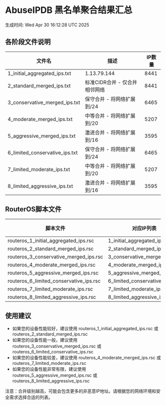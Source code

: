 # AbuseIPDB 黑名单聚合结果汇总
生成时间: Wed Apr 30 16:12:28 UTC 2025

## 各阶段文件说明

| 文件名 | 描述 | IP数量 |
|--------|------|--------|
| 1_initial_aggregated_ips.txt | 1.13.79.144 | 8441 |
| 2_standard_merged_ips.txt | 标准CIDR合并 - 仅合并相邻网络 | 8441 |
| 3_conservative_merged_ips.txt | 保守合并 - 将网络扩展到/24 | 6465 |
| 4_moderate_merged_ips.txt | 中等合并 - 将网络扩展到/20 | 5207 |
| 5_aggressive_merged_ips.txt | 激进合并 - 将网络扩展到/16 | 3595 |
| 6_limited_conservative_ips.txt | 保守合并 - 将网络扩展到/24 | 6465 |
| 7_limited_moderate_ips.txt | 中等合并 - 将网络扩展到/20 | 5207 |
| 8_limited_aggressive_ips.txt | 激进合并 - 将网络扩展到/16 | 3595 |

## RouterOS脚本文件

| 脚本文件 | 对应IP列表 | IP数量 |
|----------|------------|--------|
| routeros_1_initial_aggregated_ips.rsc | 1_initial_aggregated_ips.txt | 8441 |
| routeros_2_standard_merged_ips.rsc | 2_standard_merged_ips.txt | 8441 |
| routeros_3_conservative_merged_ips.rsc | 3_conservative_merged_ips.txt | 6465 |
| routeros_4_moderate_merged_ips.rsc | 4_moderate_merged_ips.txt | 5207 |
| routeros_5_aggressive_merged_ips.rsc | 5_aggressive_merged_ips.txt | 3595 |
| routeros_6_limited_conservative_ips.rsc | 6_limited_conservative_ips.txt | 6465 |
| routeros_7_limited_moderate_ips.rsc | 7_limited_moderate_ips.txt | 5207 |
| routeros_8_limited_aggressive_ips.rsc | 8_limited_aggressive_ips.txt | 3595 |

## 使用建议

- 如果您的设备性能较好，建议使用 routeros_1_initial_aggregated_ips.rsc 或 routeros_2_standard_merged_ips.rsc
- 如果您的设备性能一般，建议使用 routeros_3_conservative_merged_ips.rsc 或 routeros_6_limited_conservative_ips.rsc
- 如果您的设备性能较差，建议使用 routeros_4_moderate_merged_ips.rsc 或 routeros_7_limited_moderate_ips.rsc
- 如果您的设备性能非常有限，建议使用 routeros_5_aggressive_merged_ips.rsc 或 routeros_8_limited_aggressive_ips.rsc

注意：合并级别越高，可能会包含更多的非恶意IP地址。请根据您的网络环境和安全需求选择合适的列表。
